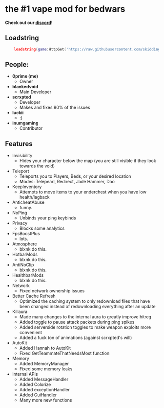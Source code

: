 # the #1 vape mod for bedwars

**Check out our [discord](https://discord.gg/B5hKEKQ83a)\!**


## Loadstring

```lua
    loadstring(game:HttpGet('https://raw.githubusercontent.com/skiddinglua/NewVapeUnpatched4Roblox/main/Loader.lua', true))()
```


## People:

+ <b>0prime (me)</b>
    + Owner
+ <b>blankedvoid</b>
    + Main Developer
+ <b>scrxpted</b>
    + Developer
    + Makes and fixes 80% of the issues
+ <b>luckii</b>
    + :\)
+ <b>inumgaming</b>
    + Contributor

## Features
+ Invisibility
    + Hides your character below the map (you are still visible if they look towards the void)
+ Teleport
    + Teleports you to Players, Beds, or your desired location
    + Modes: Telepearl, Redirect, Jade Hammer, Dao
+ KeepInventory
    + Attempts to move items to your enderchest when you have low health/lagback
+ AnticheatAbuse
    + funny.
+ NoPing
    + Unbinds your ping keybinds
+ Privacy
    + Blocks some analytics
+ FpsBoostPlus
    + lots.
+ Atmosphere
    + blxnk do this.
+ HotbarMods
    + blxnk do this.
+ AntiNoClip
    + blxnk do this.
+ HealthbarMods
    + blxnk do this.
+ Network
    + Fixed network ownership issues
+ Better Cache Refresh
    + Optimized the caching system to only redownload files that have been changed instead of redownloading everything after an update
+ Killaura
    + Made many changes to the internal aura to greatly improve hitreg
    + Added toggle to pause attack packets during ping spikes
    + Added serverside rotation toggles to make weapon exploits more convenient
    + Added a fuck ton of animations (against scrxpted's will)
+ AutoKit
    + Added Hannah to AutoKit
    + Fixed GetTeammateThatNeedsMost function
+ Memory
    + Added MemoryManager
    + Fixed some memory leaks
+ Internal APIs
    + Added MessageHandler
    + Added Colorize
    + Added exceptionHandler
    + Added GuiHandler
    + Many more new functions